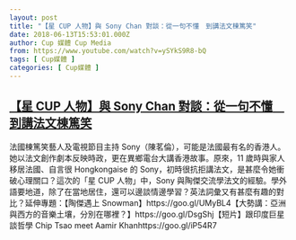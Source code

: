 ```yaml
---
layout: post
title: "【星 CUP 人物】與 Sony Chan 對談：從一句不懂　到講法文棟篤笑"
date: 2018-06-13T15:53:01.000Z
author: Cup 媒體 Cup Media
from: https://www.youtube.com/watch?v=ySYkS9R8-bQ
tags: [ Cup媒體 ]
categories: [ Cup媒體 ]
---
```

<!--1528905181000-->
[【星 CUP 人物】與 Sony Chan 對談：從一句不懂　到講法文棟篤笑](https://www.youtube.com/watch?v=ySYkS9R8-bQ)
------

<div>
法國棟篤笑藝人及電視節目主持 Sony（陳茗倫），可能是法國最有名的香港人。她以法文創作劇本反映時政，更在異鄉電台大講香港故事。原來，11 歲時與家人移居法國、自言很 Hongkongaise 的 Sony，初時很抗拒講法文，是甚麼令她衝破心理關口？這次的「星 CUP 人物」中，Sony 與陶傑交流學法文的經驗。學外語要地道，除了在當地居住，還可以邊談情邊學習？英法詞彙又有甚麼有趣的對比？延伸專題：【陶傑遇上 Snowman】https://goo.gl/UMyBL4【大勢講：亞洲與西方的音樂土壤，分別在哪裡？】https://goo.gl/DsgShj【短片】跟印度巨星談哲學 Chip Tsao meet Aamir Khanhttps://goo.gl/iP54R7
</div>
